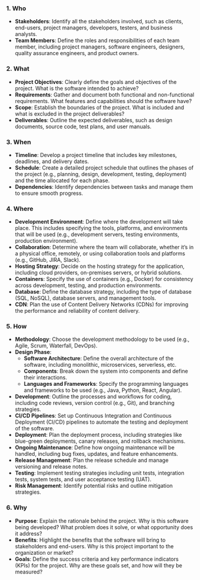 ### 1. Who
- **Stakeholders**: Identify all the stakeholders involved, such as clients, end-users, project managers, developers, testers, and business analysts.
- **Team Members**: Define the roles and responsibilities of each team member, including project managers, software engineers, designers, quality assurance engineers, and product owners.

### 2. What
- **Project Objectives**: Clearly define the goals and objectives of the project. What is the software intended to achieve?
- **Requirements**: Gather and document both functional and non-functional requirements. What features and capabilities should the software have?
- **Scope**: Establish the boundaries of the project. What is included and what is excluded in the project deliverables?
- **Deliverables**: Outline the expected deliverables, such as design documents, source code, test plans, and user manuals.

### 3. When
- **Timeline**: Develop a project timeline that includes key milestones, deadlines, and delivery dates.
- **Schedule**: Create a detailed project schedule that outlines the phases of the project (e.g., planning, design, development, testing, deployment) and the time allocated for each phase.
- **Dependencies**: Identify dependencies between tasks and manage them to ensure smooth progress.

### 4. Where
- **Development Environment**: Define where the development will take place. This includes specifying the tools, platforms, and environments that will be used (e.g., development servers, testing environments, production environment).
- **Collaboration**: Determine where the team will collaborate, whether it’s in a physical office, remotely, or using collaboration tools and platforms (e.g., GitHub, JIRA, Slack).
- **Hosting Strategy**: Decide on the hosting strategy for the application, including cloud providers, on-premises servers, or hybrid solutions.
- **Containers**: Specify the use of containers (e.g., Docker) for consistency across development, testing, and production environments.
- **Database**: Define the database strategy, including the type of database (SQL, NoSQL), database servers, and management tools.
- **CDN**: Plan the use of Content Delivery Networks (CDNs) for improving the performance and reliability of content delivery.

### 5. How
- **Methodology**: Choose the development methodology to be used (e.g., Agile, Scrum, Waterfall, DevOps).
- **Design Phase**: 
  - **Software Architecture**: Define the overall architecture of the software, including monolithic, microservices, serverless, etc.
  - **Components**: Break down the system into components and define their interactions.
  - **Languages and Frameworks**: Specify the programming languages and frameworks to be used (e.g., Java, Python, React, Angular).
- **Development**: Outline the processes and workflows for coding, including code reviews, version control (e.g., Git), and branching strategies.
- **CI/CD Pipelines**: Set up Continuous Integration and Continuous Deployment (CI/CD) pipelines to automate the testing and deployment of the software.
- **Deployment**: Plan the deployment process, including strategies like blue-green deployments, canary releases, and rollback mechanisms.
- **Ongoing Maintenance**: Define how ongoing maintenance will be handled, including bug fixes, updates, and feature enhancements.
- **Release Management**: Plan the release schedule and manage versioning and release notes.
- **Testing**: Implement testing strategies including unit tests, integration tests, system tests, and user acceptance testing (UAT).
- **Risk Management**: Identify potential risks and outline mitigation strategies.

### 6. Why
- **Purpose**: Explain the rationale behind the project. Why is this software being developed? What problem does it solve, or what opportunity does it address?
- **Benefits**: Highlight the benefits that the software will bring to stakeholders and end-users. Why is this project important to the organization or market?
- **Goals**: Define the success criteria and key performance indicators (KPIs) for the project. Why are these goals set, and how will they be measured?
